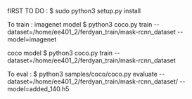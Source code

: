 fIRST TO DO :
$ sudo python3 setup.py install

To train :
imagenet model
$ python3 coco.py train --dataset=/home/ee401_2/ferdyan_train/mask-rcnn_dataset --model=imagenet

coco model
$ python3 coco.py train --dataset=/home/ee401_2/ferdyan_train/mask-rcnn_dataset

To eval :
$ python3 samples/coco/coco.py evaluate --dataset=/home/ee401_2/ferdyan_train/mask-rcnn_dataset/ --model=added_140.h5
